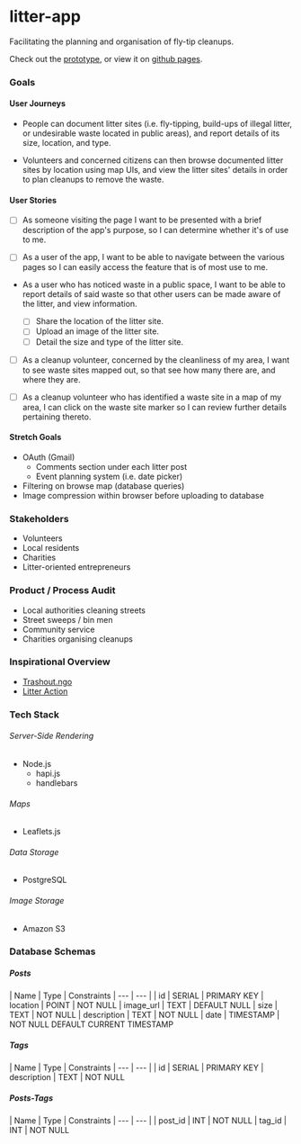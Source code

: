 # litter-app
Facilitating the planning and organisation of fly-tip cleanups.

Check out the [prototype](https://github.com/JWLD/litter-locator), or view it on [github pages](https://jwld.github.io/litter-locator/).

### Goals

#### User Journeys
- People can document litter sites (i.e. fly-tipping, build-ups of illegal litter, or undesirable waste located in public areas), and report details of its size, location, and type.

- Volunteers and concerned citizens can then browse documented litter sites by location using map UIs, and view the litter sites' details in order to plan cleanups to remove the waste.

#### User Stories
- [ ] As someone visiting the page I want to be presented with a brief description of the app's purpose, so I can determine whether it's of use to me.

- [ ] As a user of the app, I want to be able to navigate  between the various pages so I can easily access the feature that is of most use to me.

- As a user who has noticed waste in a public space, I want to be able to report details of said waste so that other users can be made aware of the litter, and view information.

  - [ ] Share the location of the litter site.
  - [ ] Upload an image of the litter site.
  - [ ] Detail the size and type of the litter site.

- [ ] As a cleanup volunteer, concerned by the cleanliness of my area, I want to see waste sites mapped out, so that see how many there are, and where they are.

- [ ] As a cleanup volunteer who has identified a waste site in a map of my area, I can click on the waste site marker so I can review further details pertaining thereto.

#### Stretch Goals
- OAuth (Gmail)
  - Comments section under each litter post
  - Event planning system (i.e. date picker)
- Filtering on browse map (database queries)
- Image compression within browser before uploading to database

### Stakeholders
- Volunteers
- Local residents
- Charities
- Litter-oriented entrepreneurs

### Product / Process Audit
- Local authorities cleaning streets
- Street sweeps / bin men
- Community service
- Charities organising cleanups

### Inspirational Overview
- [Trashout.ngo](http://trashout.ngo/)
- [Litter Action](http://litteraction.org.uk)

### Tech Stack

###### Server-Side Rendering
- Node.js  
  - hapi.js
  - handlebars

###### Maps
  - Leaflets.js  

###### Data Storage
  - PostgreSQL

###### Image Storage
  - Amazon S3

### Database Schemas

##### Posts
| Name        | Type      | Constraints
| ---         | ---       |
| id          | SERIAL    | PRIMARY KEY
| location    | POINT     | NOT NULL
| image_url   | TEXT      | DEFAULT NULL
| size        | TEXT      | NOT NULL
| description | TEXT      | NOT NULL
| date        | TIMESTAMP | NOT NULL DEFAULT CURRENT TIMESTAMP

##### Tags
| Name        | Type    | Constraints
| ---         | ---     |
| id          | SERIAL  | PRIMARY KEY
| description | TEXT    | NOT NULL

##### Posts-Tags
| Name    | Type  | Constraints
| ---     | ---   |
| post_id | INT   | NOT NULL
| tag_id  | INT   | NOT NULL
